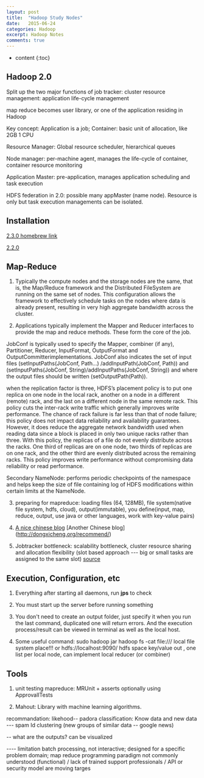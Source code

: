 ```yaml
---
layout: post
title:  "Hadoop Study Nodes"
date:   2015-06-24
categories: Hadoop
excerpt: Hadoop Notes
comments: true
---
```


* content
{:toc}

## Hadoop 2.0
Split up the two major functions of job tracker:
cluster resource management: application life-cycle management

map reduce becomes user library, or one of the application residing in Hadoop

Key concept: Application is a job; Container: basic unit of allocation, like 2GB 1 CPU

Resource Manager: Global resource scheduler, hierarchical queues

Node manager: per-machine agent, manages the life-cycle of container, container resource monitoring

Application Master: pre-application, manages application scheduling and task execution

HDFS federation in 2.0: possible many appMaster (name node). Resource is only but task execution managements can be isolated. 


## Installation
[2.3.0 homebrew link](http://glebche.appspot.com/static/hadoop-ecosystem/hadoop-hive-tutorial.html)

[2.2.0](http://importantfish.com/how-to-install-hadoop-on-mac-os-x/)

## Map-Reduce

1. Typically the compute nodes and the storage nodes are the same, that is, the Map/Reduce framework and the Distributed FileSystem are running on the same set of nodes. This configuration allows the framework to effectively schedule tasks on the nodes where data is already present, resulting in very high aggregate bandwidth across the cluster.

2. Applications typically implement the Mapper and Reducer interfaces to provide the map and reduce methods. These form the core of the job.

JobConf is typically used to specify the Mapper, combiner (if any), Partitioner, Reducer, InputFormat, OutputFormat and OutputCommitterimplementations. JobConf also indicates the set of input files (setInputPaths(JobConf, Path...) /addInputPath(JobConf, Path)) and (setInputPaths(JobConf, String)/addInputPaths(JobConf, String)) and where the output files should be written (setOutputPath(Path)).

when the replication factor is three, HDFS’s placement policy is to put one replica on one node in the local rack, another on a node in a different (remote) rack, and the last on a different node in the same remote rack. This policy cuts the inter-rack write traffic which generally improves write performance. The chance of rack failure is far less than that of node failure; this policy does not impact data reliability and availability guarantees. However, it does reduce the aggregate network bandwidth used when reading data since a block is placed in only two unique racks rather than three. With this policy, the replicas of a file do not evenly distribute across the racks. One third of replicas are on one node, two thirds of replicas are on one rack, and the other third are evenly distributed across the remaining racks. This policy improves write performance without compromising data reliability or read performance.

Secondary NameNode: performs periodic checkpoints of the namespace and helps keep the size of file containing log of HDFS modifications within certain limits at the NameNode.

3. preparing for mapreduce: loading files (64, 128MB), file system(native file system, hdfs, cloud), output(immutable), you define(input, map, reduce, output, use java or other languages, work with key-value pairs)

4. [A nice chinese blog](http://www.cnblogs.com/sharpxiajun/p/3151395.html) [Another Chinese blog] (http://dongxicheng.org/recommend/)

5. Jobtracker bottleneck: scalability bottleneck, cluster resource sharing and allocation flexibility (slot based approach --- big or small tasks are assigned to the same slot) [source](http://www.slideshare.net/martyhall/hadoop-tutorial-mapreduce-part-6-job-execution-on-yarn) 


## Execution, Configuration, etc

1. Everything after starting all daemons, run **jps** to check

2. You must start up the server before running something

3. You don't need to create an output folder, just specify it when you run the last command, duplicated one will return errors. And the execution process/result can be viewed in terminal as well as the local host. 

4. Some useful command:
sudo hadoop jar <jarFileName> <method> <fromDir> <toDir>
hadoop fs -cat file:///      local file system place!!!
or hdfs://localhost:9090/   hdfs space
key/value out , one list per local node, can implement local reducer (or combiner)

## Tools

1. unit testing mapreduce: MRUnit + asserts optionally using ApprovalITests

2. Mahout: Library with machine learning algorithms.

recommandation: likehood-- padora
classification: Know data and new data --- spam Id
clustering (new groups of similar data -- google news)

-- what are the outputs?
can be visualized

---- limitation
batch processing, not interactive; designed for a specific problem domain; map reduce programming paradigm not commonly understood (functional) / lack of trained support professionals / API or security model are moving targes

